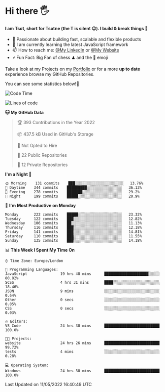# Hi there :raised_hand_with_fingers_splayed:
#### I am Tsot, short for Tsotne (the T is silent :wink:). I build & break things :space_invader:
- :telescope: Passionate about building fast, scalable and flexible products
- :seedling: I am currently learning the latest JavaScript framework 
- :mailbox: How to reach me: [@My LinkedIn](https://www.linkedin.com/in/tsotne-gvadzabia/) or [@My Website](https://tsotne.co.uk/contact)
- :zap: Fun Fact: Big Fan of chess ♟ and the 👾 emoji

Take a look at my Projects on my [Portfolio](https://tsotne.co.uk/) or for a more **up to date** experience browse my GitHub Repositories.

You can see some statistics below!:space_invader:
<!--START_SECTION:waka-->
![Code Time](http://img.shields.io/badge/Code%20Time-732%20hrs%2033%20mins-blue)

![Lines of code](https://img.shields.io/badge/From%20Hello%20World%20I%27ve%20Written-2%20Million%20lines%20of%20code-blue)

**🐱 My GitHub Data** 

> 🏆 393 Contributions in the Year 2022
 > 
> 📦 437.5 kB Used in GitHub's Storage 
 > 
> 🚫 Not Opted to Hire
 > 
> 📜 22 Public Repositories 
 > 
> 🔑 12 Private Repositories  
 > 
**I'm a Night 🦉** 

```text
🌞 Morning    131 commits    ███░░░░░░░░░░░░░░░░░░░░░░   13.76% 
🌆 Daytime    344 commits    █████████░░░░░░░░░░░░░░░░   36.13% 
🌃 Evening    278 commits    ███████░░░░░░░░░░░░░░░░░░   29.2% 
🌙 Night      199 commits    █████░░░░░░░░░░░░░░░░░░░░   20.9%

```
📅 **I'm Most Productive on Monday** 

```text
Monday       222 commits    █████░░░░░░░░░░░░░░░░░░░░   23.32% 
Tuesday      122 commits    ███░░░░░░░░░░░░░░░░░░░░░░   12.82% 
Wednesday    106 commits    ██░░░░░░░░░░░░░░░░░░░░░░░   11.13% 
Thursday     116 commits    ███░░░░░░░░░░░░░░░░░░░░░░   12.18% 
Friday       141 commits    ███░░░░░░░░░░░░░░░░░░░░░░   14.81% 
Saturday     110 commits    ███░░░░░░░░░░░░░░░░░░░░░░   11.55% 
Sunday       135 commits    ███░░░░░░░░░░░░░░░░░░░░░░   14.18%

```


📊 **This Week I Spent My Time On** 

```text
⌚︎ Time Zone: Europe/London

💬 Programming Languages: 
JavaScript               19 hrs 48 mins      ████████████████████░░░░░   80.82% 
SCSS                     4 hrs 31 mins       ████░░░░░░░░░░░░░░░░░░░░░   18.46% 
JSON                     9 mins              ░░░░░░░░░░░░░░░░░░░░░░░░░   0.64% 
Other                    0 secs              ░░░░░░░░░░░░░░░░░░░░░░░░░   0.05% 
CSS                      0 secs              ░░░░░░░░░░░░░░░░░░░░░░░░░   0.03%

🔥 Editors: 
VS Code                  24 hrs 30 mins      █████████████████████████   100.0%

🐱‍💻 Projects: 
website                  24 hrs 26 mins      █████████████████████████   99.72% 
tests                    4 mins              ░░░░░░░░░░░░░░░░░░░░░░░░░   0.28%

💻 Operating System: 
Windows                  24 hrs 30 mins      █████████████████████████   100.0%

```


 Last Updated on 11/05/2022 16:40:49 UTC
<!--END_SECTION:waka-->
